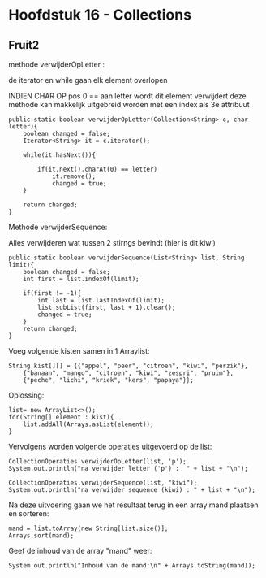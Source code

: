 # Hoofdstuk 16 - Collections

## Fruit2

methode verwijderOpLetter : 

de iterator en while gaan elk element overlopen

INDIEN CHAR OP pos 0 == aan letter wordt dit element verwijdert
deze methode kan makkelijk uitgebreid worden met een index als 3e attribuut


    public static boolean verwijderOpLetter(Collection<String> c, char letter){
        boolean changed = false;
        Iterator<String> it = c.iterator();
        
        while(it.hasNext()){
            
            if(it.next().charAt(0) == letter)
                it.remove();
                changed = true;
        }
        
        return changed;
    }

Methode verwijderSequence:

Alles verwijderen wat tussen 2 stirngs bevindt (hier is dit kiwi) 


    public static boolean verwijderSequence(List<String> list, String limit){
        boolean changed = false;
        int first = list.indexOf(limit);
        
        if(first != -1){
            int last = list.lastIndexOf(limit);
            list.subList(first, last + 1).clear();
            changed = true;  
        }
        return changed;   
    } 

Voeg volgende kisten samen in 1 Arraylist:

	String kist[][] = {{"appel", "peer", "citroen", "kiwi", "perzik"},
        {"banaan", "mango", "citroen", "kiwi", "zespri", "pruim"},
        {"peche", "lichi", "kriek", "kers", "papaya"}};

Oplossing:

	list= new ArrayList<>();
	for(String[] element : kist){
		list.addAll(Arrays.asList(element));
	}

Vervolgens worden volgende operaties uitgevoerd op de list: 

	CollectionOperaties.verwijderOpLetter(list, 'p');
    System.out.println("na verwijder letter ('p') :  " + list + "\n");

    CollectionOperaties.verwijderSequence(list, "kiwi");
    System.out.println("na verwijder sequence (kiwi) : " + list + "\n");

Na deze uitvoering gaan we het resultaat terug in een array mand plaatsen en sorteren:

	mand = list.toArray(new String[list.size()];
	Arrays.sort(mand);

Geef de inhoud van de array "mand" weer:

	System.out.println("Inhoud van de mand:\n" + Arrays.toString(mand));

